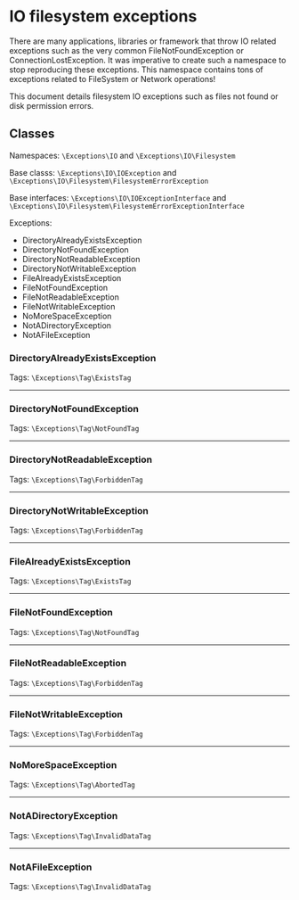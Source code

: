 # IO filesystem exceptions

There are many applications, libraries or framework that throw IO related exceptions such as the very common FileNotFoundException or ConnectionLostException. It was imperative to create such a namespace to stop reproducing these exceptions. This namespace contains tons of exceptions related to FileSystem or Network operations!

This document details filesystem IO exceptions such as files not found or disk permission errors.

## Classes

Namespaces: `\Exceptions\IO` and `\Exceptions\IO\Filesystem`

Base classs: `\Exceptions\IO\IOException` and `\Exceptions\IO\Filesystem\FilesystemErrorException`

Base interfaces: `\Exceptions\IO\IOExceptionInterface` and `\Exceptions\IO\Filesystem\FilesystemErrorExceptionInterface`

Exceptions:

* DirectoryAlreadyExistsException
* DirectoryNotFoundException
* DirectoryNotReadableException
* DirectoryNotWritableException
* FileAlreadyExistsException
* FileNotFoundException
* FileNotReadableException
* FileNotWritableException
* NoMoreSpaceException
* NotADirectoryException
* NotAFileException

### DirectoryAlreadyExistsException

Tags: `\Exceptions\Tag\ExistsTag`



---

### DirectoryNotFoundException

Tags: `\Exceptions\Tag\NotFoundTag`



---

### DirectoryNotReadableException

Tags: `\Exceptions\Tag\ForbiddenTag`



---

### DirectoryNotWritableException

Tags: `\Exceptions\Tag\ForbiddenTag`



---

### FileAlreadyExistsException

Tags: `\Exceptions\Tag\ExistsTag`



---

### FileNotFoundException

Tags: `\Exceptions\Tag\NotFoundTag`



---

### FileNotReadableException

Tags: `\Exceptions\Tag\ForbiddenTag`



---

### FileNotWritableException

Tags: `\Exceptions\Tag\ForbiddenTag`



---

### NoMoreSpaceException

Tags: `\Exceptions\Tag\AbortedTag`



---

### NotADirectoryException

Tags: `\Exceptions\Tag\InvalidDataTag`



---

### NotAFileException

Tags: `\Exceptions\Tag\InvalidDataTag`